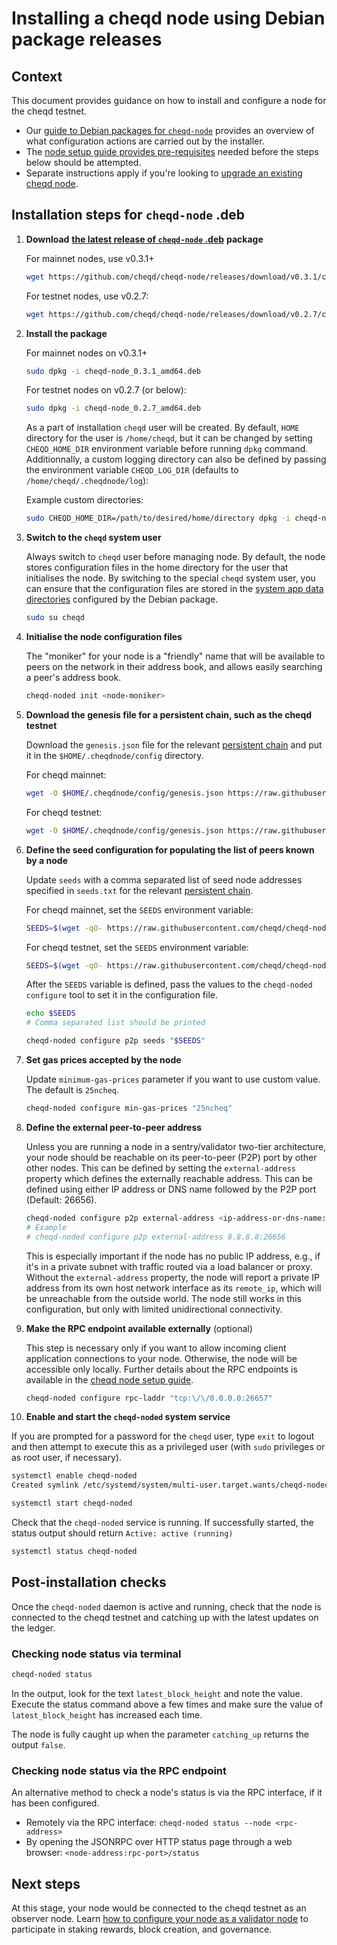 # Installing a cheqd node using Debian package releases

## Context

This document provides guidance on how to install and configure a node for the cheqd testnet.

* Our [guide to Debian packages for `cheqd-node`](readme.md) provides an overview of what configuration actions are carried out by the installer.
* The [node setup guide provides pre-requisites](../readme.md) needed before the steps below should be attempted.
* Separate instructions apply if you're looking to [upgrade an existing cheqd node](deb-package-upgrade.md).

## Installation steps for `cheqd-node` .deb

1. **Download** [**the latest release of `cheqd-node` .deb**](https://github.com/cheqd/cheqd-node/releases/latest) **package**
   
   For mainnet nodes, use v0.3.1+

   ```bash
   wget https://github.com/cheqd/cheqd-node/releases/download/v0.3.1/cheqd-node_0.3.1_amd64.deb
   ```

   For testnet nodes, use v0.2.7:

   ```bash
   wget https://github.com/cheqd/cheqd-node/releases/download/v0.2.7/cheqd-node_0.2.7_amd64.deb
   ```

2. **Install the package**

   For mainnet nodes on v0.3.1+

   ```bash
   sudo dpkg -i cheqd-node_0.3.1_amd64.deb
   ```

   For testnet nodes on v0.2.7 (or below):

   ```bash
   sudo dpkg -i cheqd-node_0.2.7_amd64.deb
   ```

   As a part of installation `cheqd` user will be created. By default, `HOME` directory for the user is `/home/cheqd`, but it can be changed by setting `CHEQD_HOME_DIR` environment variable before running `dpkg` command. Additionnally, a custom logging directory can also be defined by passing the environment variable `CHEQD_LOG_DIR` (defaults to `/home/cheqd/.cheqdnode/log`):
   
   Example custom directories:

   ```bash
   sudo CHEQD_HOME_DIR=/path/to/desired/home/directory dpkg -i cheqd-node_0.3.1_amd64.deb
   ```

3. **Switch to the `cheqd` system user**

   Always switch to `cheqd` user before managing node. By default, the node stores configuration files in the home directory for the user that initialises the node. By switching to the special `cheqd` system user, you can ensure that the configuration files are stored in the [system app data directories](readme.md) configured by the Debian package.

   ```bash
   sudo su cheqd
   ```

4. **Initialise the node configuration files**

   The "moniker" for your node is a "friendly" name that will be available to peers on the network in their address book, and allows easily searching a peer's address book.

   ```bash
   cheqd-noded init <node-moniker>
   ```

5. **Download the genesis file for a persistent chain, such as the cheqd testnet**

   Download the `genesis.json` file for the relevant [persistent chain](https://github.com/cheqd/cheqd-node/tree/main/persistent_chains/) and put it in the `$HOME/.cheqdnode/config` directory.

   For cheqd mainnet:

   ```bash
   wget -O $HOME/.cheqdnode/config/genesis.json https://raw.githubusercontent.com/cheqd/cheqd-node/main/persistent_chains/mainnet/genesis.json
   ```

   For cheqd testnet:

   ```bash
   wget -O $HOME/.cheqdnode/config/genesis.json https://raw.githubusercontent.com/cheqd/cheqd-node/main/persistent_chains/testnet/genesis.json
   ```

6. **Define the seed configuration for populating the list of peers known by a node**

   Update `seeds` with a comma separated list of seed node addresses specified in `seeds.txt` for the relevant [persistent chain](https://github.com/cheqd/cheqd-node/tree/main/persistent_chains/).

   For cheqd mainnet, set the `SEEDS` environment variable:

   ```bash
   SEEDS=$(wget -qO- https://raw.githubusercontent.com/cheqd/cheqd-node/main/persistent_chains/mainnet/seeds.txt)
   ```

   For cheqd testnet, set the `SEEDS` environment variable:

   ```bash
   SEEDS=$(wget -qO- https://raw.githubusercontent.com/cheqd/cheqd-node/main/persistent_chains/testnet/seeds.txt)
   ```

   After the `SEEDS` variable is defined, pass the values to the `cheqd-noded configure` tool to set it in the configuration file.

   ```bash
   echo $SEEDS
   # Comma separated list should be printed
   
   cheqd-noded configure p2p seeds "$SEEDS"
   ```

7. **Set gas prices accepted by the node**

   Update `minimum-gas-prices` parameter if you want to use custom value. The default is `25ncheq`.

   ```bash
   cheqd-noded configure min-gas-prices "25ncheq"
   ```

8. **Define the external peer-to-peer address**
   
   Unless you are running a node in a sentry/validator two-tier architecture, your node should be reachable on its peer-to-peer (P2P) port by other other nodes. This can be defined by setting the `external-address` property which defines the externally reachable address. This can be defined using either IP address or DNS name followed by the P2P port (Default: 26656).
   
   ```bash
   cheqd-noded configure p2p external-address <ip-address-or-dns-name:p2p-port>
   # Example
   # cheqd-noded configure p2p external-address 8.8.8.8:26656
   ```
   
   This is especially important if the node has no public IP address, e.g., if it's in a private subnet with traffic routed via a load balancer or proxy. Without the `external-address` property, the node will report a private IP address from its own host network interface as its `remote_ip`, which will be unreachable from the outside world. The node still works in this configuration, but only with limited unidirectional connectivity.

9. **Make the RPC endpoint available externally** \(optional\)

   This step is necessary only if you want to allow incoming client application connections to your node. Otherwise, the node will be accessible only locally. Further details about the RPC endpoints is available in the [cheqd node setup guide](../readme.md).

   ```bash
   cheqd-noded configure rpc-laddr "tcp:\/\/0.0.0.0:26657"
   ```

11. **Enable and start the `cheqd-noded` system service**

   If you are prompted for a password for the `cheqd` user, type `exit` to logout and then attempt to execute this as a privileged user \(with `sudo` privileges or as root user, if necessary\).

   ```bash
   systemctl enable cheqd-noded
   Created symlink /etc/systemd/system/multi-user.target.wants/cheqd-noded.service → /lib/systemd/system/cheqd-noded.service.

   systemctl start cheqd-noded
   ```

   Check that the `cheqd-noded` service is running. If successfully started, the status output should return `Active: active (running)`

   ```bash
   systemctl status cheqd-noded
   ```

## Post-installation checks

Once the `cheqd-noded` daemon is active and running, check that the node is connected to the cheqd testnet and catching up with the latest updates on the ledger.

### Checking node status via terminal

```bash
cheqd-noded status
```

In the output, look for the text `latest_block_height` and note the value. Execute the status command above a few times and make sure the value of `latest_block_height` has increased each time.

The node is fully caught up when the parameter `catching_up` returns the output `false`.

### Checking node status via the RPC endpoint

An alternative method to check a node's status is via the RPC interface, if it has been configured.

* Remotely via the RPC interface: `cheqd-noded status --node <rpc-address>`
* By opening the JSONRPC over HTTP status page through a web browser: `<node-address:rpc-port>/status`

## Next steps

At this stage, your node would be connected to the cheqd testnet as an observer node. Learn [how to configure your node as a validator node](../configure-new-validator.md) to participate in staking rewards, block creation, and governance.
